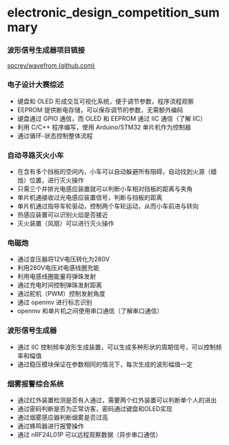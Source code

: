 # electronic_design_competition_summary

### 波形信号生成器项目链接

[spcrey/wavefrom (github.com)](https://github.com/spcrey/wavefrom)

### 电子设计大赛综述

- 键盘和 OLED 形成交互可视化系统，便于调节参数，程序流程观察
- EEPROM 提供断电存储，可以保存调节的参数，无需额外编码
- 键盘通过 GPIO 通信，而 OLED 和 EEPROM 通过 IIC 通信（了解 IIC）
- 利用 C/C++ 程序编写，使用 Arduino/STM32 单片机作为控制器
- 通过循环-状态控制整体流程

### 自动寻路灭火小车

- 在含有多个挡板的空间内，小车可以自动躲避所有阻碍，自动找到火源（蜡烛）位置，进行灭火操作
- 只需三个并排光电感应装置就可以判断小车相对挡板的距离与夹角
- 单片机通接收过光电感应装置信号，判断与挡板的距离
- 单片机通过指导车轮驱动，控制两个车轮运动，从而小车前进与转向
- 热感应装置可以识别火焰是否接近
- 灭火装置（风扇）可以进行灭火操作

###  电磁炮

- 通过变压器将12V电压转化为280V
- 利用280V电压对电感线圈充能
- 利用电感线圈能量将弹珠发射
- 通过充电时间控制弹珠发射距离
- 通过舵机（PWM）控制发射角度
- 通过 openmv 进行标志识别
- openmv 和单片机之间使用串口通信（了解串口通信）

###  波形信号生成器

- 通过 IIC 控制频率波形生成装置，可以生成多种形状的周期信号，可以控制频率和幅值
- 通过稳压模块保证在参数相同的情况下，每次生成的波形幅值一定

###  烟雾报警综合系统

- 通过红外装置检测是否有人通过，需要两个红外装置可以判断单个人的进出
- 通过密码判断是否为正常访客，密码通过键盘和OLED实现
- 通过烟雾感应器判断烟雾是否过高
- 通过蜂鸣器进行报警操作
- 通过 nRF24L01P 可以远程观察数据（异步串口通信）
